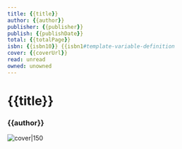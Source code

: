 ```yaml
---
title: {{title}}
author: {{author}}
publisher: {{publisher}}
publish: {{publishDate}}
total: {{totalPage}}
isbn: {{isbn10}} {{isbn1#template-variable-definition
cover: {{coverUrl}}
read: unread
owned: unowned
---
```


# {{title}}
### {{author}}
![cover|150]({{coverUrl}})

